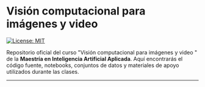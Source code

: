 # Visión computacional para imágenes y video 

[![License: MIT](https://img.shields.io/badge/License-MIT-yellow.svg)](https://opensource.org/licenses/MIT)

Repositorio oficial del curso "Visión computacional para imágenes y video " de la **Maestría en Inteligencia Artificial Aplicada**. Aquí encontrarás el código fuente, notebooks, conjuntos de datos y materiales de apoyo utilizados durante las clases.

---




